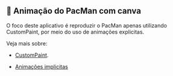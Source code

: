 ## 🎯 Animação do PacMan com canva

O foco deste aplicativo é reproduzir o PacMan apenas utilizando CustomPaint, por meio do uso de animações explicitas.

Veja mais sobre:

- [CustomPaint](https://medium.com/flutter-community/a-deep-dive-into-custompaint-in-flutter-47ab44e3f216).

- [Animações implicitas](https://docs.flutter.dev/development/ui/animations/implicit-animations)
